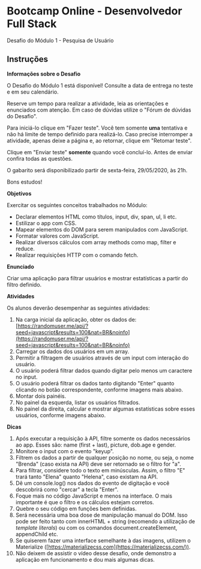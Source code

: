 # Bootcamp Online - Desenvolvedor Full Stack

Desafio do Módulo 1 - Pesquisa de Usuário

## Instruções

**Informações sobre o Desafio**

O Desafio do Módulo 1 está disponível! Consulte a data de entrega no teste e em seu calendário.

Reserve um tempo para realizar a atividade, leia as orientações e enunciados com atenção. Em caso de dúvidas utilize o "Fórum de dúvidas do Desafio".

Para iniciá-lo clique em "Fazer teste". Você tem somente **uma** tentativa e não há limite de tempo definido para realizá-lo. Caso precise interromper a atividade, apenas deixe a página e, ao retornar, clique em "Retomar teste".

Clique em "Enviar teste" **somente** quando você concluí-lo. Antes de enviar confira todas as questões.

O gabarito será disponibilizado partir de sexta-feira, 29/05/2020, às 21h.

Bons estudos!

**Objetivos**

Exercitar os seguintes conceitos trabalhados no Módulo:

-   Declarar elementos HTML como títulos, input, div, span, ul, li etc.
-   Estilizar o app com CSS.
-   Mapear elementos do DOM para serem manipulados com JavaScript.
-   Formatar valores com JavaScript.
-   Realizar diversos cálculos com array methods como map, filter e reduce.
-   Realizar requisições HTTP com o comando fetch.

**Enunciado**

Criar uma aplicação para filtrar usuários e mostrar estatísticas a partir do filtro definido.

**Atividades**

Os alunos deverão desempenhar as seguintes atividades:

1.  Na carga inicial da aplicação, obter os dados de:  [https://randomuser.me/api/?seed=javascript&results=100&nat=BR&noinfo](https://randomuser.me/api/?seed=javascript&results=100&nat=BR&noinfo)
2.  Carregar os dados dos usuários em um array.
3.  Permitir a filtragem de usuários através de um input com interação do usuário.
4.  O usuário poderá filtrar dados quando digitar pelo menos um caractere no input.
5.  O usuário poderá filtrar os dados tanto digitando "Enter" quanto clicando no botão correspondente, conforme imagens mais abaixo.
6.  Montar dois painéis.
7.  No painel da esquerda, listar os usuários filtrados.
8.  No painel da direita, calcular e mostrar algumas estatísticas sobre esses usuários, conforme imagens abaixo.

**Dicas**

1.  Após executar a requisição à API, filtre somente os dados necessários ao app. Esses são: name (first + last), picture, dob.age e gender.
2.  Monitore o input com o evento "keyup".
3.  Filtrem os dados a partir de qualquer posição no nome, ou seja, o nome "Brenda" (caso exista na API) deve ser retornado se o filtro for "a".
4.  Para filtrar, considere todo o texto em minúsculas. Assim, o filtro "E" trará tanto "Elena" quanto "Helena", caso existam na API.
5.  Dê um console.log() nos dados do evento de digitação e você descobrirá como "cercar" a tecla "Enter".
6.  Foque mais no código JavaScript e menos na interface. O mais importante é que o filtro e os cálculos estejam corretos.
7.  Quebre o seu código em funções bem definidas.
8.  Será necessária uma boa dose de manipulação manual do DOM. Isso pode ser feito tanto com innerHTML + string (recomendo a utilização de  _template literals_) ou com os comandos document.createElement, appendChild etc.
9.  Se quiserem fazer uma interface semelhante à das imagens, utilizem o Materialize ([https://materializecss.com](https://materializecss.com/)).
10.  Não deixem de assistir o vídeo desse desafio, onde demonstro a aplicação em funcionamento e dou mais algumas dicas.
